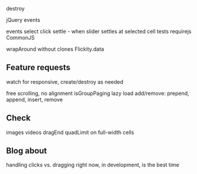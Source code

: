<!-- set initial x to seleted cell -->
<!-- quad limit dragging from ends -->
<!-- test margins on items -->
<!-- window resize logic -->
<!-- previous / next buttons -->
<!-- disable prev/next buttons when at end of cells -->
<!-- pager dots -->
<!-- click event - links, buttons, inputs -->
destroy
<!-- only animate when moving -->
<!-- add translate -->
<!-- jQuery bridget -->
jQuery events
<!-- HTML init -->
events
  select
  click
  settle - when slider settles at selected cell
tests
requirejs
CommonJS
<!-- isOriginLeft: false -->
wrapAround without clones
Flickity.data

<!-- isWrapAround -->
<!-- IE8 button -->

## Feature requests

<!-- keyboard events -->
watch for responsive, create/destroy as needed
<!-- autoPlay -->
free scrolling, no alignment
isGroupPaging
lazy load
add/remove: prepend, append, insert, remove

## Check

images
videos
dragEnd quadLimit on full-width cells

## Blog about

<!-- wrapAround -->
handling clicks vs. dragging
right now, in development, is the best time
